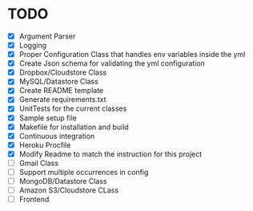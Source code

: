 # TODO
- [X] Argument Parser
- [X] Logging
- [X] Proper Configuration Class that handles env variables inside the yml
- [X] Create Json schema for validating the yml configuration
- [X] Dropbox/Cloudstore Class
- [X] MySQL/Datastore Class
- [X] Create README template
- [X] Generate requirements.txt
- [X] UnitTests for the current classes
- [X] Sample setup file
- [X] Makefile for installation and build
- [X] Continuous integration
- [X] Heroku Procfile
- [X] Modify Readme to match the instruction for this project
- [ ] Gmail Class
- [ ] Support multiple occurrences in config
- [ ] MongoDB/Datastore Class
- [ ] Amazon S3/Cloudstore CLass
- [ ] Frontend